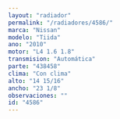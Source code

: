 ```yaml
---
layout: "radiador"
permalink: "/radiadores/4586/"
marca: "Nissan"
modelo: "Tiida"
ano: "2010"
motor: "L4 1.6 1.8"
transmision: "Automática"
parte: "438458"
clima: "Con clima"
alto: "14 15/16"
ancho: "23 1/8"
observaciones: ""
id: "4586"
---
```


